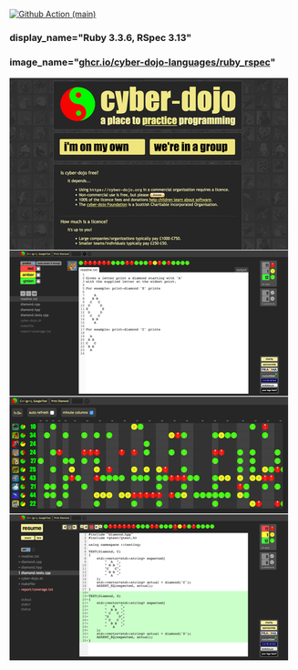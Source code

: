 [![Github Action (main)](https://github.com/cyber-dojo-start-points/ruby-rspec/actions/workflows/main.yml/badge.svg)](https://github.com/cyber-dojo-start-points/ruby-rspec/actions)

### display_name="Ruby 3.3.6, RSpec 3.13"
### image_name="[ghcr.io/cyber-dojo-languages/ruby_rspec](https://hub.docker.com/repository/docker/cyberdojofoundation/ruby_rspec)"

![cyber-dojo.org home page](https://github.com/cyber-dojo/cyber-dojo/blob/master/shared/home_page_snapshot.png)
